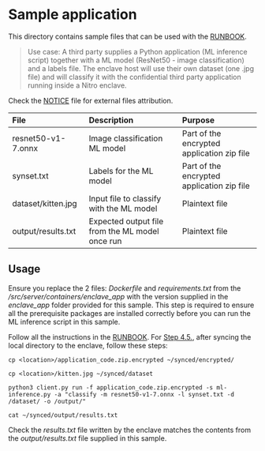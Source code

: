 # Sample application

This directory contains sample files that can be used with the
 [RUNBOOK](../RUNBOOK.md).

> Use case: A third party supplies a Python application (ML inference script)
> together with a ML model (ResNet50 - image classification) and a labels file.
> The enclave host will use their own dataset (one .jpg file) and will classify
> it with the confidential third party application running inside a Nitro enclave.

Check the [NOTICE](../NOTICE) file for external files attribution.

|File              |Description |Purpose       |
|:-----------------|:-----------|:-------------|
|resnet50-v1-7.onnx|Image classification ML model|Part of the encrypted application zip file|
|synset.txt|Labels for the ML model |Part of the encrypted application zip file|
|dataset/kitten.jpg|Input file to classify with the ML model|Plaintext file|
|output/results.txt|Expected output file from the ML model once run|Plaintext file|

## Usage

Ensure you replace the 2 files: *Dockerfile* and *requirements.txt*
 from the */src/server/containers/enclave_app* with the version
 supplied in the *enclave_app* folder provided for this sample.
 This step is required to ensure all the prerequisite packages
 are installed correctly before you can run the ML inference
 script in this sample.

Follow all the instructions in the [RUNBOOK](../RUNBOOK.md).
 For [Step 4.5.](../RUNBOOK.md#45-use-enclave), after syncing the
 local directory to the enclave, follow these steps:

```console
cp <location>/application_code.zip.encrypted ~/synced/encrypted/

cp <location>/kitten.jpg ~/synced/dataset

python3 client.py run -f application_code.zip.encrypted -s ml-inference.py -a "classify -m resnet50-v1-7.onnx -l synset.txt -d /dataset/ -o /output/"

cat ~/synced/output/results.txt
```

Check the *results.txt* file written by the enclave matches the contents from the
 *output/results.txt* file supplied in this sample.
 
